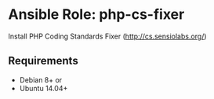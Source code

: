 # Ansible Role: php-cs-fixer

Install PHP Coding Standards Fixer (http://cs.sensiolabs.org/)

## Requirements

* Debian 8+ or  
* Ubuntu 14.04+
